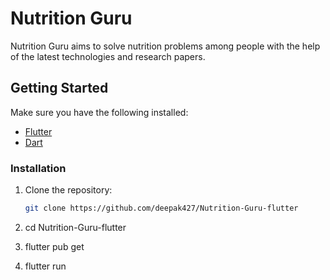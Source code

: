 # Nutrition Guru

Nutrition Guru aims to solve nutrition problems among people with the help of the latest technologies and research papers. 

## Getting Started



Make sure you have the following installed:

- [Flutter](https://flutter.dev/docs/get-started/install)
- [Dart](https://dart.dev/get-dart)

### Installation

1. Clone the repository:

   ```bash
   git clone https://github.com/deepak427/Nutrition-Guru-flutter
   
2. cd Nutrition-Guru-flutter

3. flutter pub get

4. flutter run


